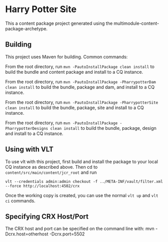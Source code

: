 Harry Potter Site
=================

This a content package project generated using the multimodule-content-package-archetype.

Building
--------

This project uses Maven for building. Common commands:

From the root directory, run ``mvn -PautoInstallPackage clean install`` to build the bundle and content package and install to a CQ instance.

From the root directory, run ``mvn -PautoInstallPackage -PharrypotterDam clean install`` to build the bundle, package and dam, and install to a CQ instance.

From the root directory, run ``mvn -PautoInstallPackage -PharrypotterSite clean install`` to build the bundle, package, site and install to a CQ instance.

From the root directory, run ``mvn -PautoInstallPackage -PharrypotterDesigns clean install`` to build the bundle, package, design and install to a CQ instance.

Using with VLT
--------------

To use vlt with this project, first build and install the package to your local CQ instance as described above. Then cd to `content/src/main/content/jcr_root` and run

    vlt --credentials admin:admin checkout -f ../META-INF/vault/filter.xml --force http://localhost:4502/crx

Once the working copy is created, you can use the normal ``vlt up`` and ``vlt ci`` commands.

Specifying CRX Host/Port
------------------------

The CRX host and port can be specified on the command line with:
mvn -Dcrx.host=otherhost -Dcrx.port=5502 <goals>